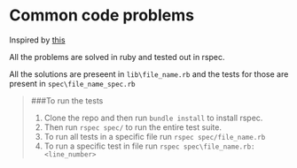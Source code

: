 Common code problems
==================
Inspired by [this](https://github.com/blakeembrey/code-problems)

All the problems are solved in ruby and tested out in rspec.

All the solutions are preseent in `lib\file_name.rb` and the tests for those are present in `spec\file_name_spec.rb`

>###To run the tests
>1. Clone the repo and then run `bundle install` to
install rspec.
>2. Then run `rspec spec/` to run the entire test suite.
>3. To run all tests in a specific file run `rspec spec/file_name.rb`
>4. To run a specific test in file run `rspec spec\file_name.rb:<line_number>`


